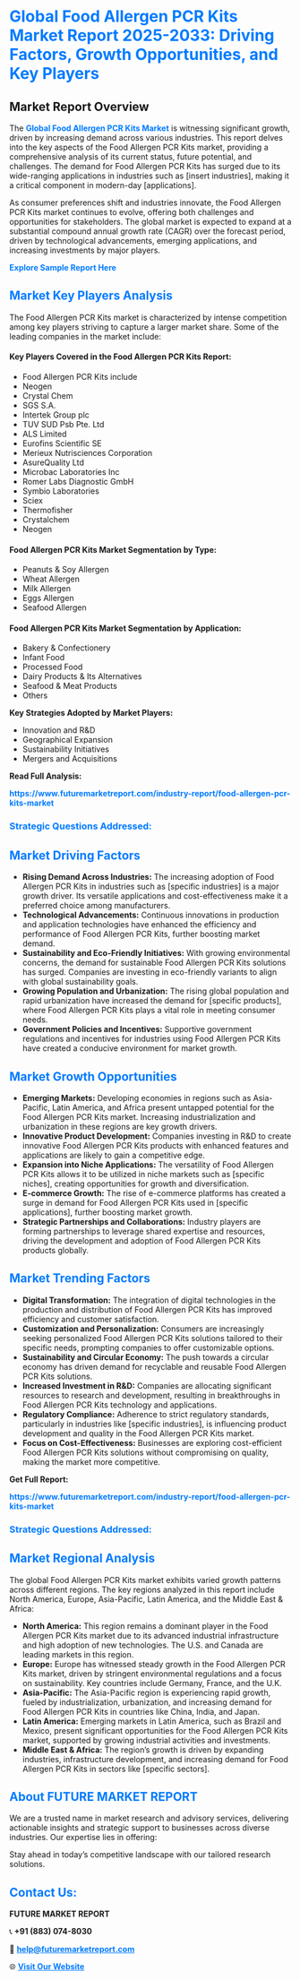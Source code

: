 <h1 style="color: #007BFF;">Global Food Allergen PCR Kits Market Report 2025-2033: Driving Factors, Growth Opportunities, and Key Players</h1>

<section id="overview">
<h2>Market Report Overview</h2>
<p>The <a href="https://www.futuremarketreport.com/industry-report/food-allergen-pcr-kits-market" style="color: #007BFF; text-decoration: none;"><strong>Global Food Allergen PCR Kits Market</strong></a> is witnessing significant growth, driven by increasing demand across various industries. This report delves into the key aspects of the Food Allergen PCR Kits market, providing a comprehensive analysis of its current status, future potential, and challenges. The demand for Food Allergen PCR Kits has surged due to its wide-ranging applications in industries such as [insert industries], making it a critical component in modern-day [applications].</p>
<p>As consumer preferences shift and industries innovate, the Food Allergen PCR Kits market continues to evolve, offering both challenges and opportunities for stakeholders. The global market is expected to expand at a substantial compound annual growth rate (CAGR) over the forecast period, driven by technological advancements, emerging applications, and increasing investments by major players.</p>
</section>

<section id="overview">
<p><a href="https://www.futuremarketreport.com/request-sample/reportId=101372" style="color: #007BFF; text-decoration: none;"><strong>Explore Sample Report Here</strong></a></p>
</section>

<section id="key-players">
<h2 style="color: #007BFF;">Market Key Players Analysis</h2>
<p>The Food Allergen PCR Kits market is characterized by intense competition among key players striving to capture a larger market share. Some of the leading companies in the market include:</p>
<h4>Key Players Covered in the Food Allergen PCR Kits Report:</h4>
<ul><li>Food Allergen PCR Kits include</li><li>Neogen</li><li>Crystal Chem</li><li>SGS S.A.</li><li>Intertek Group plc</li><li>TUV SUD Psb Pte. Ltd</li><li>ALS Limited</li><li>Eurofins Scientific SE</li><li>Merieux Nutrisciences Corporation</li><li>AsureQuality Ltd</li><li>Microbac Laboratories Inc</li><li>Romer Labs Diagnostic GmbH</li><li>Symbio Laboratories</li><li>Sciex</li><li>Thermofisher</li><li>Crystalchem</li><li>Neogen</li></ul>
<h4>Food Allergen PCR Kits Market Segmentation by Type:</h4>
<ul><li>Peanuts &amp; Soy Allergen</li><li>Wheat Allergen</li><li>Milk Allergen</li><li>Eggs Allergen</li><li>Seafood Allergen</li></ul>

<h4>Food Allergen PCR Kits Market Segmentation by Application:</h4>
<ul><li>Bakery &amp; Confectionery</li><li>Infant Food</li><li>Processed Food</li><li>Dairy Products &amp; Its Alternatives</li><li>Seafood &amp; Meat Products</li><li>Others</li></ul>
<p><strong>Key Strategies Adopted by Market Players:</strong></p>
<ul>
<li>Innovation and R&D</li>
<li>Geographical Expansion</li>
<li>Sustainability Initiatives</li>
<li>Mergers and Acquisitions</li>
</ul>
</section>

<section>
<p><strong>Read Full Analysis: </strong></p><a href="https://www.futuremarketreport.com/industry-report/food-allergen-pcr-kits-market" style="color: #007BFF; text-decoration: none;"><strong>https://www.futuremarketreport.com/industry-report/food-allergen-pcr-kits-market</strong></a>
<h3 style="color: #007BFF;">Strategic Questions Addressed:</h3>
</section>

<section id="driving-factors">
<h2 style="color: #007BFF;">Market Driving Factors</h2>
<ul>
<li><strong>Rising Demand Across Industries:</strong> The increasing adoption of Food Allergen PCR Kits in industries such as [specific industries] is a major growth driver. Its versatile applications and cost-effectiveness make it a preferred choice among manufacturers.</li>
<li><strong>Technological Advancements:</strong> Continuous innovations in production and application technologies have enhanced the efficiency and performance of Food Allergen PCR Kits, further boosting market demand.</li>
<li><strong>Sustainability and Eco-Friendly Initiatives:</strong> With growing environmental concerns, the demand for sustainable Food Allergen PCR Kits solutions has surged. Companies are investing in eco-friendly variants to align with global sustainability goals.</li>
<li><strong>Growing Population and Urbanization:</strong> The rising global population and rapid urbanization have increased the demand for [specific products], where Food Allergen PCR Kits plays a vital role in meeting consumer needs.</li>
<li><strong>Government Policies and Incentives:</strong> Supportive government regulations and incentives for industries using Food Allergen PCR Kits have created a conducive environment for market growth.</li>
</ul>
</section>

<section id="growth-opportunities">
<h2 style="color: #007BFF;">Market Growth Opportunities</h2>
<ul>
<li><strong>Emerging Markets:</strong> Developing economies in regions such as Asia-Pacific, Latin America, and Africa present untapped potential for the Food Allergen PCR Kits market. Increasing industrialization and urbanization in these regions are key growth drivers.</li>
<li><strong>Innovative Product Development:</strong> Companies investing in R&D to create innovative Food Allergen PCR Kits products with enhanced features and applications are likely to gain a competitive edge.</li>
<li><strong>Expansion into Niche Applications:</strong> The versatility of Food Allergen PCR Kits allows it to be utilized in niche markets such as [specific niches], creating opportunities for growth and diversification.</li>
<li><strong>E-commerce Growth:</strong> The rise of e-commerce platforms has created a surge in demand for Food Allergen PCR Kits used in [specific applications], further boosting market growth.</li>
<li><strong>Strategic Partnerships and Collaborations:</strong> Industry players are forming partnerships to leverage shared expertise and resources, driving the development and adoption of Food Allergen PCR Kits products globally.</li>
</ul>
</section>

<section id="trending-factors">
<h2 style="color: #007BFF;">Market Trending Factors</h2>
<ul>
<li><strong>Digital Transformation:</strong> The integration of digital technologies in the production and distribution of Food Allergen PCR Kits has improved efficiency and customer satisfaction.</li>
<li><strong>Customization and Personalization:</strong> Consumers are increasingly seeking personalized Food Allergen PCR Kits solutions tailored to their specific needs, prompting companies to offer customizable options.</li>
<li><strong>Sustainability and Circular Economy:</strong> The push towards a circular economy has driven demand for recyclable and reusable Food Allergen PCR Kits solutions.</li>
<li><strong>Increased Investment in R&D:</strong> Companies are allocating significant resources to research and development, resulting in breakthroughs in Food Allergen PCR Kits technology and applications.</li>
<li><strong>Regulatory Compliance:</strong> Adherence to strict regulatory standards, particularly in industries like [specific industries], is influencing product development and quality in the Food Allergen PCR Kits market.</li>
<li><strong>Focus on Cost-Effectiveness:</strong> Businesses are exploring cost-efficient Food Allergen PCR Kits solutions without compromising on quality, making the market more competitive.</li>
</ul>
</section>

<section>
<p><strong>Get Full Report: </strong></p><a href="https://www.futuremarketreport.com/industry-report/food-allergen-pcr-kits-market" style="color: #007BFF; text-decoration: none;"><strong>https://www.futuremarketreport.com/industry-report/food-allergen-pcr-kits-market</strong></a>
<h3 style="color: #007BFF;">Strategic Questions Addressed:</h3>
</section>


<section id="regional-analysis">
<h2 style="color: #007BFF;">Market Regional Analysis</h2>
<p>The global Food Allergen PCR Kits market exhibits varied growth patterns across different regions. The key regions analyzed in this report include North America, Europe, Asia-Pacific, Latin America, and the Middle East & Africa:</p>
<ul>
<li><strong>North America:</strong> This region remains a dominant player in the Food Allergen PCR Kits market due to its advanced industrial infrastructure and high adoption of new technologies. The U.S. and Canada are leading markets in this region.</li>
<li><strong>Europe:</strong> Europe has witnessed steady growth in the Food Allergen PCR Kits market, driven by stringent environmental regulations and a focus on sustainability. Key countries include Germany, France, and the U.K.</li>
<li><strong>Asia-Pacific:</strong> The Asia-Pacific region is experiencing rapid growth, fueled by industrialization, urbanization, and increasing demand for Food Allergen PCR Kits in countries like China, India, and Japan.</li>
<li><strong>Latin America:</strong> Emerging markets in Latin America, such as Brazil and Mexico, present significant opportunities for the Food Allergen PCR Kits market, supported by growing industrial activities and investments.</li>
<li><strong>Middle East & Africa:</strong> The region’s growth is driven by expanding industries, infrastructure development, and increasing demand for Food Allergen PCR Kits in sectors like [specific sectors].</li>
</ul>
</section>

<footer>
<h2 style="color: #007BFF;">About FUTURE MARKET REPORT</h2>
<p>We are a trusted name in market research and advisory services, delivering actionable insights and strategic support to businesses across diverse industries. Our expertise lies in offering:</p>

<p>Stay ahead in today’s competitive landscape with our tailored research solutions.</p>

<h2 style="color: #007BFF;">Contact Us:</h2>
<p><strong>FUTURE MARKET REPORT</strong></p>
<p>📞 <strong>+91 (883) 074-8030</strong></p>
<p>📧 <strong><a href="mailto:help@futuremarketreport.com" style="color: #007BFF;">help@futuremarketreport.com</a></strong></p>
<p>🌐 <strong><a href="https://www.futuremarketreport.com/" style="color: #007BFF;">Visit Our Website</a></strong></p>
</footer>